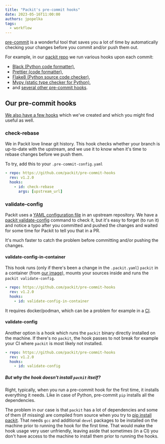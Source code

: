 ```yaml
---
title: "Packit's pre-commit hooks"
date: 2023-05-16T11:00:00
authors: jpopelka
tags:
  - workflow
---
```


[pre-commit](https://pre-commit.com) is a wonderful tool that saves you
a lot of time by automatically checking your changes before you
commit and/or push them out.

<!--truncate-->

For example, in our [packit repo](https://github.com/packit/packit/blob/main/.pre-commit-config.yaml)
we run various hooks upon each commit:

- [Black (Python code formatter)](https://github.com/psf/black),
- [Prettier (code formatter)](https://github.com/prettier/prettier),
- [Flake8 (Python source code checker)](https://pypi.org/project/flake8),
- [Mypy (static type checker for Python)](https://github.com/python/mypy),
- and [several other pre-commit hooks](https://github.com/pre-commit/pre-commit-hooks).

## Our pre-commit hooks

[We also have a few hooks](https://github.com/packit/pre-commit-hooks)
which we've created and which you might find useful as well.

### check-rebase

We in Packit love linear git history.
This hook checks whether your branch is up-to-date with the upstream,
and we use it to know when it's time to rebase changes before we push them.

To try, add this to your `.pre-commit-config.yaml`

```yaml
- repo: https://github.com/packit/pre-commit-hooks
  rev: v1.2.0
  hooks:
    - id: check-rebase
      args: [upstream_url]
```

### validate-config

Packit uses a [YAML configuration file](https://packit.dev/docs/configuration)
in an upstream repository.
We have a [packit validate-config](https://packit.dev/docs/cli/validate-config) command
to check it, but it's easy to forget (to run it) and notice a typo after you
committed and pushed the changes and waited for some time for Packit to tell you
that in a PR.

It's much faster to catch the problem before committing and/or pushing the changes.

#### validate-config-in-container

This hook runs (only if there's been a change in the `.packit.yaml`)
`packit` in a container (from [our image](https://quay.io/repository/packit/packit)),
mounts your sources inside and runs the `packit validate-config`.

```yaml
- repo: https://github.com/packit/pre-commit-hooks
  rev: v1.2.0
  hooks:
    - id: validate-config-in-container
```

It requires docker/podman, which can be a problem for example in a
[CI](https://github.com/pre-commit-ci/issues/issues/11).

#### validate-config

Another option is a hook which runs the `packit` binary directly installed
on the machine. If there's no `packit`, the hook passes to not break
for example your CI where `packit` is most likely not installed.

```yaml
- repo: https://github.com/packit/pre-commit-hooks
  rev: v1.2.0
  hooks:
    - id: validate-config
```

##### But why the hook doesn't install `packit` itself?

Right, typically, when you run a pre-commit hook for the first time,
it installs everything it needs.
Like in case of Python, pre-commit `pip` installs all the dependencies.

The problem in our case is that `packit` has a lot of dependencies and
some of them (if missing) are compiled from source when you try to
[pip install packit](https://packit.dev/docs/cli/#from-pypi).
That needs `gcc` and additional `devel` packages
to be installed on the machine prior to running the hook for the first time.
That would make the hook usage very user unfriendly, leaving aside that
sometimes (in a CI) you don't have access to the machine to install them
prior to running the hooks.
